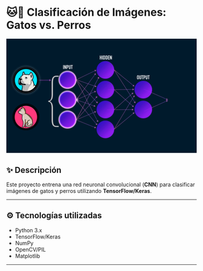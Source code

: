 # 🐱🐶 Clasificación de Imágenes: Gatos vs. Perros
![git_explained](imagen1.gif)
## ✨ Descripción
Este proyecto entrena una red neuronal convolucional (**CNN**) para clasificar imágenes de gatos y perros utilizando **TensorFlow/Keras**. 

---

## ⚙️ Tecnologías utilizadas
- Python 3.x
- TensorFlow/Keras
- NumPy
- OpenCV/PIL
- Matplotlib

---
